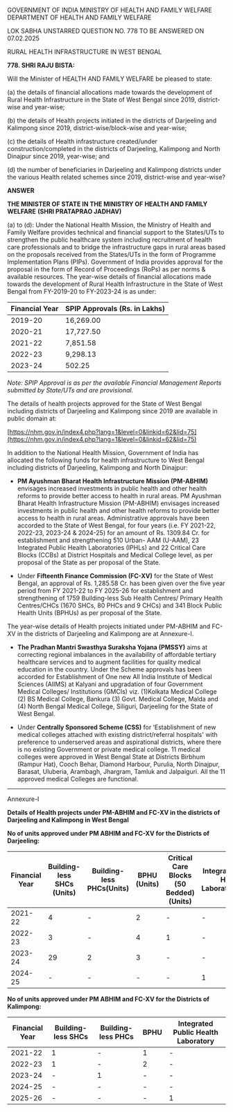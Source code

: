 GOVERNMENT OF INDIA
MINISTRY OF HEALTH AND FAMILY WELFARE
DEPARTMENT OF HEALTH AND FAMILY WELFARE

LOK SABHA
UNSTARRED QUESTION NO. 778
TO BE ANSWERED ON 07.02.2025

RURAL HEALTH INFRASTRUCTURE IN WEST BENGAL

**778. SHRI RAJU BISTA:**

Will the Minister of HEALTH AND FAMILY WELFARE be pleased to state:

(a) the details of financial allocations made towards the development of Rural Health Infrastructure in the State of West Bengal since 2019, district-wise and year-wise;

(b) the details of Health projects initiated in the districts of Darjeeling and Kalimpong since 2019, district-wise/block-wise and year-wise;

(c) the details of Health infrastructure created/under construction/completed in the districts of Darjeeling, Kalimpong and North Dinajpur since 2019, year-wise; and

(d) the number of beneficiaries in Darjeeling and Kalimpong districts under the various Health related schemes since 2019, district-wise and year-wise?

**ANSWER**

**THE MINISTER OF STATE IN THE MINISTRY OF HEALTH AND FAMILY WELFARE**
**(SHRI PRATAPRAO JADHAV)**

(a) to (d): Under the National Health Mission, the Ministry of Health and Family Welfare provides technical and financial support to the States/UTs to strengthen the public healthcare system including recruitment of health care professionals and to bridge the infrastructure gaps in rural areas based on the proposals received from the States/UTs in the form of Programme Implementation Plans (PIPs). Government of India provides approval for the proposal in the form of Record of Proceedings (RoPs) as per norms & available resources. The year-wise details of financial allocations made towards the development of Rural Health Infrastructure in the State of West Bengal from FY-2019-20 to FY-2023-24 is as under:

| Financial Year | SPIP Approvals (Rs. in Lakhs) |
| -------------- | ----------------------------- |
| 2019-20        | 16,269.00                     |
| 2020-21        | 17,727.50                     |
| 2021-22        | 7,851.58                      |
| 2022-23        | 9,298.13                      |
| 2023-24        | 502.25                        |

_Note: SPIP Approval is as per the available Financial Management Reports submitted by State/UTs and are provisional._

The details of health projects approved for the State of West Bengal including districts of Darjeeling and Kalimpong since 2019 are available in public domain at:

[https://nhm.gov.in/index4.php?lang=1&level=0&linkid=62&lid=75](https://nhm.gov.in/index4.php?lang=1&level=0&linkid=62&lid=75)

In addition to the National Health Mission, Government of India has allocated the following funds for health infrastructure to West Bengal including districts of Darjeeling, Kalimpong and North Dinajpur:

- **PM Ayushman Bharat Health Infrastructure Mission (PM-ABHIM)** envisages increased investments in public health and other health reforms to provide better access to health in rural areas. PM Ayushman Bharat Health Infrastructure Mission (PM-ABHIM) envisages increased investments in public health and other health reforms to provide better access to health in rural areas. Administrative approvals have been accorded to the State of West Bengal, for four years (i.e. FY 2021-22, 2022-23, 2023-24 & 2024-25) for an amount of Rs. 1309.84 Cr. for establishment and strengthening 510 Urban- AAM (U-AAM), 23 Integrated Public Health Laboratories (IPHLs) and 22 Critical Care Blocks (CCBs) at District Hospitals and Medical College level, as per proposal of the State as per proposal of the State.

- Under **Fifteenth Finance Commission (FC-XV)** for the State of West Bengal, an approval of Rs. 1,285.58 Cr. has been given over the five year period from FY 2021-22 to FY 2025-26 for establishment and strengthening of 1759 Building-less Sub Health Centres/ Primary Health Centres/CHCs (1670 SHCs, 80 PHCs and 9 CHCs) and 341 Block Public Health Units (BPHUs) as per proposal of the State.

The year-wise details of Health projects initiated under PM-ABHIM and FC-XV in the districts of Darjeeling and Kalimpong are at Annexure-I.

- **The Pradhan Mantri Swasthya Suraksha Yojana (PMSSY)** aims at correcting regional imbalances in the availability of affordable tertiary healthcare services and to augment facilities for quality medical education in the country. Under the Scheme approvals has been accorded for Establishment of One new All India Institute of Medical Sciences (AIIMS) at Kalyani and upgradation of four Government Medical Colleges/ Institutions (GMCIs) viz. (1)Kolkata Medical College (2) BS Medical College, Bankura (3) Govt. Medical College, Malda and (4) North Bengal Medical College, Siliguri, Darjeeling for the State of West Bengal.

- Under **Centrally Sponsored Scheme (CSS)** for ‘Establishment of new medical colleges attached with existing district/referral hospitals' with preference to underserved areas and aspirational districts, where there is no existing Government or private medical college. 11 medical colleges were approved in West Bengal State at Districts Birbhum (Rampur Hat), Cooch Behar, Diamond Harbour, Purulia, North Dinajpur, Barasat, Uluberia, Arambagh, Jhargram, Tamluk and Jalpaiguri. All the 11 approved medical Colleges are functional.

---

Annexure-I

**Details of Health projects under PM-ABHIM and FC-XV in the districts of Darjeeling and Kalimpong in West Bengal**

**No of units approved under PM ABHIM and FC-XV for the Districts of Darjeeling:**

| Financial Year | Building-less SHCs (Units) | Building-less PHCs(Units) | BPHU (Units) | Critical Care Blocks (50 Bedded) (Units) | Integrated Public Health Laboratory(Units) |
| -------------- | -------------------------- | ------------------------- | ------------ | ---------------------------------------- | ------------------------------------------ |
| 2021-22        | 4                          | -                         | 2            | -                                        | -                                          |
| 2022-23        | 3                          | -                         | 4            | 1                                        | -                                          |
| 2023-24        | 29                         | 2                         | 3            | -                                        | -                                          |
| 2024-25        | -                          | -                         | -            | -                                        | 1                                          |

**No of units approved under PM ABHIM and FC-XV for the Districts of Kalimpong:**

| Financial Year | Building-less SHCs | Building-less PHCs | BPHU | Integrated Public Health Laboratory |
| -------------- | ------------------ | ------------------ | ---- | ----------------------------------- |
| 2021-22        | 1                  | -                  | 1    | -                                   |
| 2022-23        | 1                  | -                  | 2    | -                                   |
| 2023-24        | -                  | 1                  | -    | -                                   |
| 2024-25        | -                  | -                  | -    | -                                   |
| 2025-26        | -                  | -                  | -    | 1                                   |
